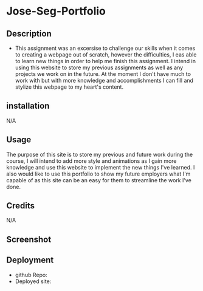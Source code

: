 # Jose-Seg-Portfolio

## Description
* This assignment was an excersise to challenge our skills when it comes to creating a webpage out of scratch, however the difficulties, I eas able to learn new things in order to help me finish this assignment. I intend in using this website to store my previous assignments as well as any projects we work on in the future. At the moment I don't have much to work with but with more knowledge and accomplishments I can fill and stylize this webpage to my heart's content.

## installation
N/A

## Usage
The purpose of this site is to store my previous and future work during the course, I will intend to add more style and animations as I gain more knowledge and use this website to implement the new things I've learned. I also would like to use this portfolio to show my future employers what I'm capable of as this site can be an easy for them to streamline the work I've done.

## Credits
N/A

## Screenshot

## Deployment
* github Repo:
* Deployed site: